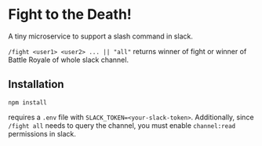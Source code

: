 # Fight to the Death!

A tiny microservice to support a slash command in slack.

`/fight <user1> <user2> ... || "all"` returns winner of fight or winner of Battle Royale of whole slack channel.

## Installation

`npm install`

requires a `.env` file with `SLACK_TOKEN=<your-slack-token>`.  Additionally, since `/fight all` needs to query the channel, you must enable `channel:read` permissions in slack.
